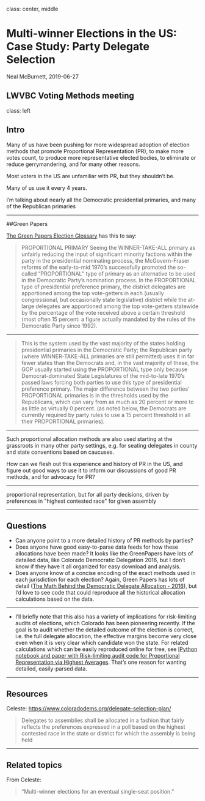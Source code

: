 class: center, middle

# Multi-winner Elections in the US: Case Study: Party Delegate Selection

Neal McBurnett, 2019-06-27

LWVBC Voting Methods meeting
---
class: left

## Intro

Many of us have been pushing for more widespread adoption of election methods that promote Proportional Representation (PR), to make more votes count, to produce more representative elected bodies, to eliminate or reduce gerrymandering, and for many other reasons.

Most voters in the US are unfamiliar with PR, but they shouldn’t be.

Many of us use it every 4 years.

I’m talking about nearly all the Democratic presidential primaries, and many of the Republican primaries

---
##Green Papers

[The Green Papers Election Glossary](http://www.thegreenpapers.com/Definitions.html#Prop) has this to say:

> PROPORTIONAL PRIMARY
> Seeing the WINNER-TAKE-ALL primary as unfairly reducing the input of significant minority factions within the party in the presidential nominating process, the McGovern-Fraser reforms of the early-to-mid 1970’s successfully promoted the so-called “PROPORTIONAL” type of primary as an alternative to be used in the Democratic Party’s nomination process. In the PROPORTIONAL type of presidential preference primary, the district delegates are apportioned among the top vote-getters in each (usually congressional, but occasionally state legislative) district while the at-large delegates are apportioned among the top vote-getters statewide by the percentage of the vote received above a certain threshold (most often 15 percent: a figure actually mandated by the rules of the Democratic Party since 1992).

---
> This is the system used by the vast majority of the states holding presidential primaries in the Democratic Party; the Republican party (where WINNER-TAKE-ALL primaries are still permitted) uses it in far fewer states than the Democrats and, in the vast majority of these, the GOP usually started using the PROPORTIONAL type only because Democrat-dominated State Legislatures of the mid-to-late 1970’s passed laws forcing both parties to use this type of presidential preference primary. The major difference between the two parties’ PROPORTIONAL primaries is in the thresholds used by the Republicans, which can vary from as much as 20 percent or more to as little as virtually 0 percent. (as noted below, the Democrats are currently required by party rules to use a 15 percent threshold in all their PROPORTIONAL primaries).

---

Such proportional allocation methods are also used starting at the grassroots in many other party settings, e.g. for seating delegates in county and state conventions based on caucuses.

How can we flesh out this experience and history of PR in the US, and figure out good ways to use it to inform our discussions of good PR methods, and for advocacy for PR?

---

proportional representation, but for all party decisions, driven by preferences in "highest contested race" for given assembly

---
## Questions

* Can anyone point to a more detailed history of PR methods by parties?
* Does anyone have good easy-to-parse data feeds for how these allocations have been made? It looks like the GreenPapers have lots of detailed data, like Colorado Democratic Delegation 2016, but I don’t know if they have it all organized for easy download and analysis.
* Does anyone know of a concise encoding of the exact methods used in each jurisdiction for each election? Again, Green Papers has lots of detail ([The Math Behind the Democratic Delegate Allocation - 2016](http://www.thegreenpapers.com/P16/D-Alloc.phtml)), but I’d love to see code that could reproduce all the historical allocation calculations based on the data.

---
* I’ll briefly note that this also has a variety of implications for risk-limiting audits of elections, which Colorado has been pioneering recently. If the goal is to audit whether the detailed outcome of the election is correct, i.e. the full delegate allocation, the effective margins become very close even when it is very clear which candidate won the state. For related calculations which can be easily reproduced online for free, see [IPython notebook and paper with Risk-limiting audit code for Proportional Representation via Highest Averages](https://github.com/pbstark/DKDHondt14). That’s one reason for wanting detailed, easily-parsed data.

---

## Resources

Celeste: https://www.coloradodems.org/delegate-selection-plan/

> Delegates to assemblies shall be allocated in a fashion that fairly reflects the preferences expressed in a poll based on the highest contested race in the state or district for which the assembly is being held

---
## Related topics

From Celeste:
> “Multi-winner elections for an eventual single-seat position.”
